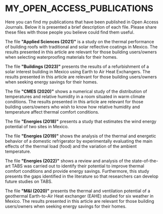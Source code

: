 # MY_OPEN_ACCESS_PUBLICATIONS
Here you can find my publications that have been published in Open Access Journals. Below it is presented a brief description of each file. Please share these files with those people you believe could find them useful.

The file **"Applied Sciences (2021)"** is a study on the thermal performance of building roofs with traditional and solar reflective coatings in Mexico. The results presented in this article are relevant for those building users/owners when selecting waterproofing materials for their homes.

The file **"Buildings (2023)"** presents the results of a refurbishment of a solar interest building in Mexico using Earth to Air Heat Exchangers. The results presented in this article are relevant for those building users/owners when seeking energy savings for their homes.

The file **"CMES (2020)"** shows a numerical study of the distribution of temperatures and relative humidity in a room situated in warm climate conditions. The results presented in this article are relevant for those building users/owners who wish to know how relative humidity and temperature affect thermal comfort conditions.

The file **"Energies (2018)"** presents a study that estimates the wind energy potential of two sites in Mexico.

The file **"Energies (2019)"** shows the analysis of the thermal and energetic behavior of a domestic refrigerator by experimentally evaluating the main effects of the thermal load (food) and the variation of the ambient temperature.

The file **"Energies (2022)"** shows a review and analysis of the state-of-the-art TABS was carried out to identify their potential to improve thermal comfort conditions
and provide energy savings. Furthermore, this study presents the gaps identified in the literature so that researchers can develop future studies on TABS.

The file **"M&I (2020)"**  presents the thermal and ventilation potential of a geothermal Earth-to-Air Heat exchanger (EAHE) studied for six weather in Mexico. The results presented in this article are relevant for those building users/owners when seeking energy savings for their homes.


